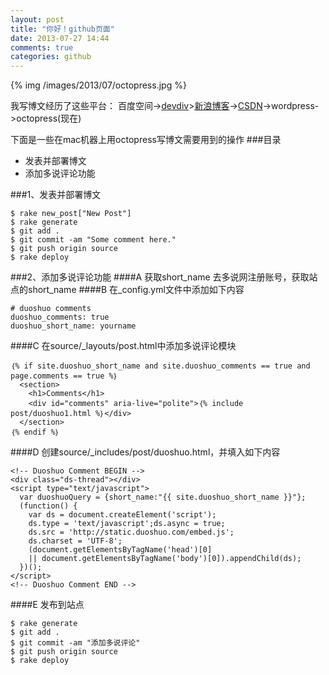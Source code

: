 ```yaml
---
layout: post
title: "你好！github页面"
date: 2013-07-27 14:44
comments: true
categories: github
---
```



{% img /images/2013/07/octopress.jpg %}


我写博文经历了这些平台：
百度空间->[devdiv](http://www.devdiv.com/home.php?mod=space&uid=12&do=blog&view=me&from=space)>[新浪博客](http://blog.sina.com.cn/beyondvincent)->[CSDN](http://blog.csdn.net/beyondvincent)->wordpress->octopress(现在)

<!--more-->

下面是一些在mac机器上用octopress写博文需要用到的操作
###目录

* 发表并部署博文
* 添加多说评论功能


###1、发表并部署博文

```
$ rake new_post["New Post"]
$ rake generate
$ git add .
$ git commit -am "Some comment here." 
$ git push origin source
$ rake deploy
```

###2、添加多说评论功能
####A 获取short_name
去多说网注册账号，获取站点的short_name
####B 在_config.yml文件中添加如下内容

```
# duoshuo comments
duoshuo_comments: true
duoshuo_short_name: yourname
```
####C 在source/_layouts/post.html中添加多说评论模块

```
｛% if site.duoshuo_short_name and site.duoshuo_comments == true and page.comments == true %｝
  <section>
    <h1>Comments</h1>
    <div id="comments" aria-live="polite">｛% include post/duoshuo1.html %｝</div>
  </section>
｛% endif %｝
```
####D 创建source/_includes/post/duoshuo.html，并填入如下内容

```
<!-- Duoshuo Comment BEGIN -->
<div class="ds-thread"></div>
<script type="text/javascript">
  var duoshuoQuery = {short_name:"{{ site.duoshuo_short_name }}"};
  (function() {
    var ds = document.createElement('script');
    ds.type = 'text/javascript';ds.async = true;
    ds.src = 'http://static.duoshuo.com/embed.js';
    ds.charset = 'UTF-8';
    (document.getElementsByTagName('head')[0] 
    || document.getElementsByTagName('body')[0]).appendChild(ds);
  })();
</script>
<!-- Duoshuo Comment END -->
```
####E 发布到站点

```
$ rake generate
$ git add .
$ git commit -am "添加多说评论" 
$ git push origin source
$ rake deploy
```


